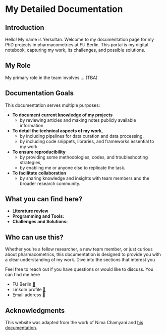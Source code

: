 # My Detailed Documentation

## Introduction

Hello! My name is Yersultan. Welcome to my documentation page for my PhD projects in pharmacometrics at FU Berlin. This portal is my digital notebook, capturing my work, its challenges, and possible solutions.

## My Role

My primary role in the team involves ... (TBA)

## Documentation Goals

This documentation serves multiple purposes:

- **To document current knowledge of my projects**
    - by reviewing articles and making notes publicly available information.
- **To detail the technical aspects of my work**,
    - by including pipelines for data curation and data processing.
    - by including code snippets, libraries, and frameworks essential to my work
- **To ensure reproducibility** 
    - by providing some methodologies, codes, and troubleshooting strategies, 
    - by enabling me or anyone else to replicate the task.
- **To facilitate collaboration** 
    - by sharing knowledge and insights with team members and the broader research community.

## What you can find here?

- **Literature review**
- **Programming and Tools:** 
- **Challenges and Solutions:** 

## Who can use this?

Whether you're a fellow researcher, a new team member, or just curious about pharmacometrics, this documentation is designed to provide you with a clear understanding of my work. Dive into the sections that interest you

Feel free to reach out if you have questions or would like to discuss. You can find me here 

- FU Berlin [🔗](https://www.bcp.fu-berlin.de/pharmazie/faecher/klinische_pharmazie/arbeitsgruppe_kloft/mitarbeiter/Doktoranden_innen/Yersultan_Mirasbekov) 
- LinkdIn profile [🔗](https://www.linkedin.com/in/yersultan-m/)
- Email address [🔗](mailto:yersultan.mirasbekov@fu-berlin.de)

## Acknowledgments 

This website was adapted from the work of Nima Chamyani and [his documentation](https://github.com/NeuroGranberg/Nima_Documentation). 
